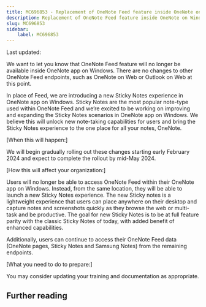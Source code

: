 ```yaml
---
title: MC696853 - Replacement of OneNote Feed feature inside OneNote on Windows app with new Sticky Notes
description: Replacement of OneNote Feed feature inside OneNote on Windows app with new Sticky Notes
slug: MC696853
sidebar:
    label: MC696853
---
```



Last updated: 

<p>We want to let you know that OneNote Feed feature will no longer be available inside OneNote app on Windows.  There are no changes to other OneNote Feed endpoints, such as OneNote on Web or Outlook on Web at this point.  
</p><p>In place of Feed, we are introducing a new Sticky Notes experience in OneNote app on Windows. Sticky Notes are the most popular note-type used within OneNote Feed and we’re excited to be working on improving and expanding the Sticky Notes scenarios in OneNote app on Windows. We believe this will unlock new note-taking capabilities for users and bring the Sticky Notes experience to the one place for all your notes, OneNote.</p><p>[When this will happen:]
</p><p>We will begin gradually rolling out these changes starting early February 2024 and expect to complete the rollout by mid-May 2024.</p><p>[How this will affect your organization:]</p><p>Users will no longer be able to access OneNote Feed within their OneNote app on Windows. Instead, from the same location, they will be able to launch a new Sticky Notes experience. The new Sticky notes is a lightweight experience that users can place anywhere on their desktop and capture notes and screenshots quickly as they browse the web or multi-task and be productive. The goal for new Sticky Notes is to be at full feature parity with the classic Sticky Notes of today, with added benefit of enhanced capabilities.  
</p><p>Additionally, users can continue to access their OneNote Feed data (OneNote pages, Sticky Notes and Samsung Notes) from the remaining endpoints.</p><p>[What you need to do to prepare:]</p><p>You may consider updating your training and documentation as appropriate.</p>

## Further reading
